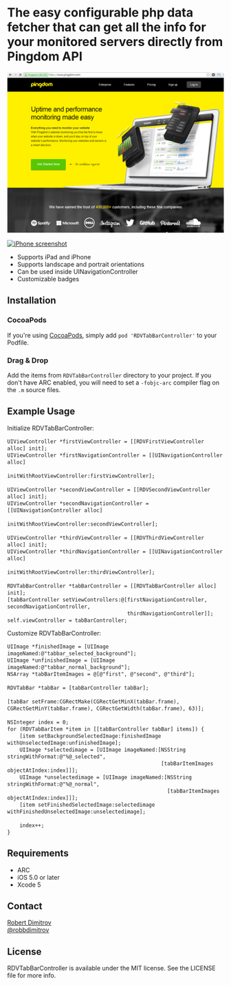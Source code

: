 # The easy configurable php data fetcher that can get all the info for your monitored servers directly from Pingdom API

[![Pingdom home](Screenshots/PingdomHome.png)](Screenshots/PingdomHome.png)

[![iPhone screenshot](Screenshots/iPhone-small.png)](Screenshots/iPhone.png)

* Supports iPad and iPhone
* Supports landscape and portrait orientations
* Can be used inside UINavigationController
* Customizable badges

## Installation

### CocoaPods

If you're using [CocoaPods](http://www.cocoapods.org), simply add `pod 'RDVTabBarController'` to your Podfile.

### Drag & Drop

Add the items from `RDVTabBarController` directory to your project. If you don't have ARC enabled, you will need to set a `-fobjc-arc` compiler flag on the `.m` source files.

## Example Usage

Initialize RDVTabBarController:

```
UIViewController *firstViewController = [[RDVFirstViewController alloc] init];
UIViewController *firstNavigationController = [[UINavigationController alloc]
                                               initWithRootViewController:firstViewController];

UIViewController *secondViewController = [[RDVSecondViewController alloc] init];
UIViewController *secondNavigationController = [[UINavigationController alloc]
                                                initWithRootViewController:secondViewController];

UIViewController *thirdViewController = [[RDVThirdViewController alloc] init];
UIViewController *thirdNavigationController = [[UINavigationController alloc]
                                               initWithRootViewController:thirdViewController];

RDVTabBarController *tabBarController = [[RDVTabBarController alloc] init];
[tabBarController setViewControllers:@[firstNavigationController, secondNavigationController,
                                       thirdNavigationController]];
self.viewController = tabBarController;
```

Customize RDVTabBarController:

```
UIImage *finishedImage = [UIImage imageNamed:@"tabbar_selected_background"];
UIImage *unfinishedImage = [UIImage imageNamed:@"tabbar_normal_background"];
NSArray *tabBarItemImages = @[@"first", @"second", @"third"];

RDVTabBar *tabBar = [tabBarController tabBar];

[tabBar setFrame:CGRectMake(CGRectGetMinX(tabBar.frame), CGRectGetMinY(tabBar.frame), CGRectGetWidth(tabBar.frame), 63)];

NSInteger index = 0;
for (RDVTabBarItem *item in [[tabBarController tabBar] items]) {
    [item setBackgroundSelectedImage:finishedImage withUnselectedImage:unfinishedImage];
    UIImage *selectedimage = [UIImage imageNamed:[NSString stringWithFormat:@"%@_selected",
                                                  [tabBarItemImages objectAtIndex:index]]];
    UIImage *unselectedimage = [UIImage imageNamed:[NSString stringWithFormat:@"%@_normal",
                                                    [tabBarItemImages objectAtIndex:index]]];
    [item setFinishedSelectedImage:selectedimage withFinishedUnselectedImage:unselectedimage];

    index++;
}
```

## Requirements

* ARC
* iOS 5.0 or later
* Xcode 5

## Contact

[Robert Dimitrov](http://robbdimitrov.com)   
[@robbdimitrov](https://twitter.com/robbdimitrov)

## License

RDVTabBarController is available under the MIT license. See the LICENSE file for more info.
